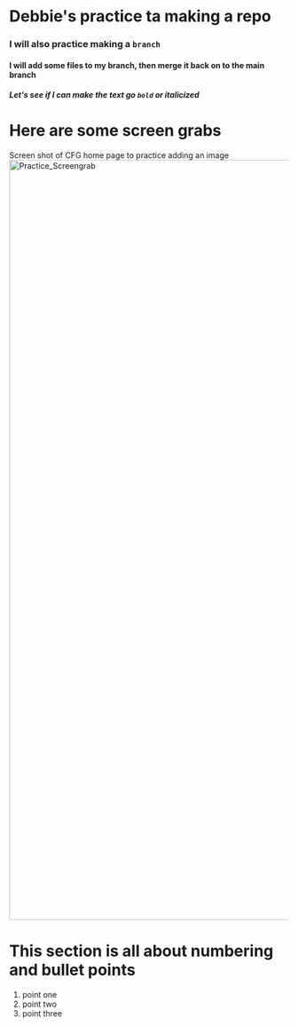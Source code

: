 # Debbie's practice ta making a repo
### I will also practice making a **`branch`**
#### I will add some files to my branch, then merge it back on to the main branch
##### Let's see if I can make the text go **`bold`** or _italicized_


# Here are some screen grabs 
Screen shot of CFG home page to practice adding an image
<img width="1370" alt="Practice_Screengrab" src="https://github.com/user-attachments/assets/0c8e2b7d-8465-47d0-a7c7-6a2ccaa1ceab" />

# This section is all about numbering and bullet points
1. point one
2. point two
3. point three
